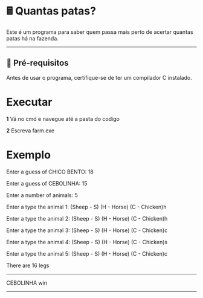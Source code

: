 # 🖩 Quantas patas?

Este é um programa para saber quem passa mais perto de acertar quantas patas há na fazenda.

---

## 🔧 **Pré-requisitos**

Antes de usar o programa, certifique-se de ter um compilador C instalado.

# **Executar**

**1** Vá no cmd e navegue até a pasta do codigo

**2** Escreva farm.exe

# **Exemplo**

Enter a guess of CHICO BENTO: 18

Enter a guess of CEBOLINHA: 15

Enter a number of animals: 5

Enter a type the animal 1: (Sheep - S) (H - Horse) (C - Chicken)h

Enter a type the animal 2: (Sheep - S) (H - Horse) (C - Chicken)h

Enter a type the animal 3: (Sheep - S) (H - Horse) (C - Chicken)c

Enter a type the animal 4: (Sheep - S) (H - Horse) (C - Chicken)s

Enter a type the animal 5: (Sheep - S) (H - Horse) (C - Chicken)c

There are 16 legs
**************
CEBOLINHA win
**************